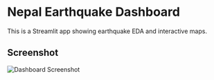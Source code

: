 # Nepal Earthquake Dashboard

This is a Streamlit app showing earthquake EDA and interactive maps.

## Screenshot

![Dashboard Screenshot](Screenshort/)
